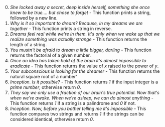 0. *She locked away a secret, deep inside herself, something she once knew to be true.... but chose to forget* - This function prints a string, followed by a new line.
1. *Why is it so important to dream? Because, in my dreams we are together* - This function prints a string in reverse.
2. *Dreams feel real while we're in them. It's only when we wake up that we realize something was actually strange* - This function returns the length of a string.
3. *You mustn't be afraid to dream a little bigger, darling* - This function returns the factorial of a given number.
4. *Once an idea has taken hold of the brain it's almost impossible to eradicate* - This function returns the value of *x* raised to the power of *y*.
5. *Your subconscious is looking for the dreamer* - This function returns the natural square root of a number'
6. *Inception. Is it possible?* - This function returns *1* if the input integer is a *prime number*, otherwise return *0*.
7. *They say we only use a fraction of our brain's true potential. Now that's when we're awake. When we're asleep, we can do almost anything* - This function returns *1* if a string is a palindrome and *0* if not.
8. *Inception. Now, before you bother telling me it's impossible* - This function compares two strings and returns *1* if the strings can be considered identical, otherwise return *0*.